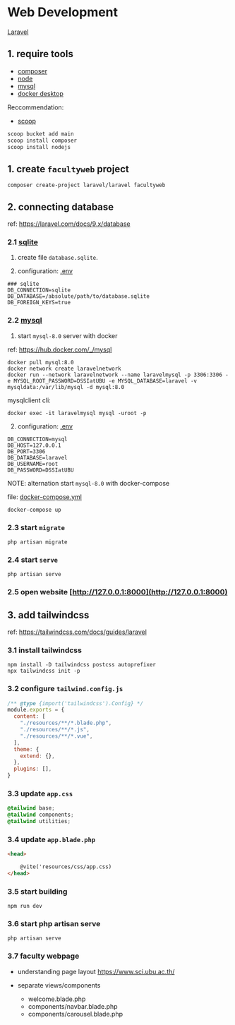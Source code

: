 # Web Development

[Laravel](https://laravel.com/)

## 1. require tools

* [composer](https://getcomposer.org)
* [node](https://nodejs.org)
* [mysql](https://www.mysql.com)
* [docker desktop](https://www.docker.com/products/docker-desktop/)

Reccommendation: 

* [scoop](https://scoop.sh)

```sh
scoop bucket add main
scoop install composer
scoop install nodejs
```

## 1. create `facultyweb` project

```
composer create-project laravel/laravel facultyweb
```

## 2. connecting database

ref: https://laravel.com/docs/9.x/database

### 2.1 [sqlite](https://www.sqlite.org)

1. create file `database.sqlite`.

2. configuration: [.env](./.env)

```
### sqlite
DB_CONNECTION=sqlite
DB_DATABASE=/absolute/path/to/database.sqlite
DB_FOREIGN_KEYS=true
```

### 2.2 [mysql](https://www.mysql.com)

1. start `mysql-8.0` server with docker

ref: https://hub.docker.com/_/mysql 

```
docker pull mysql:8.0
docker network create laravelnetwork
docker run --network laravelnetwork --name laravelmysql -p 3306:3306 -e MYSQL_ROOT_PASSWORD=DSSIatUBU -e MYSQL_DATABASE=laravel -v mysqldata:/var/lib/mysql -d mysql:8.0
```

mysqlclient cli:

```
docker exec -it laravelmysql mysql -uroot -p
```

2. configuration: [.env](./.env)

```
DB_CONNECTION=mysql
DB_HOST=127.0.0.1
DB_PORT=3306
DB_DATABASE=laravel
DB_USERNAME=root
DB_PASSWORD=DSSIatUBU
```

NOTE: alternation start `mysql-8.0` with docker-compose

file: [docker-compose.yml](./docker-compose.yml)

```
docker-compose up
```

### 2.3 start `migrate`

```
php artisan migrate
```

### 2.4 start `serve`

```
php artisan serve
```

### 2.5 open website [http://127.0.0.1:8000](http://127.0.0.1:8000)

## 3. add tailwindcss

ref: https://tailwindcss.com/docs/guides/laravel

### 3.1 install tailwindcss

```
npm install -D tailwindcss postcss autoprefixer
npx tailwindcss init -p
```

### 3.2 configure `tailwind.config.js`

```js
/** @type {import('tailwindcss').Config} */
module.exports = {
  content: [
    "./resources/**/*.blade.php",
    "./resources/**/*.js",
    "./resources/**/*.vue",
  ],
  theme: {
    extend: {},
  },
  plugins: [],
}
```

### 3.3 update `app.css`

```css
@tailwind base;
@tailwind components;
@tailwind utilities;
```

### 3.4 update `app.blade.php`

```html
<head>

    @vite('resources/css/app.css)
</head>
```

### 3.5 start building

```
npm run dev
```

### 3.6 start php artisan serve

```
php artisan serve
```

### 3.7 faculty webpage

* understanding page layout https://www.sci.ubu.ac.th/ 
* separate views/components

  * welcome.blade.php 
  * components/navbar.blade.php 
  * components/carousel.blade.php

